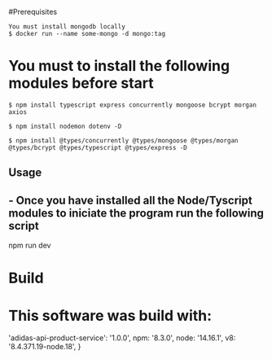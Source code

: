 #Prerequisites

```
You must install mongodb locally
$ docker run --name some-mongo -d mongo:tag

```


# You must to install the following modules before start

```
$ npm install typescript express concurrently mongoose bcrypt morgan axios

$ npm install nodemon dotenv -D

$ npm install @types/concurrently @types/mongoose @types/morgan @types/bcrypt @types/typescript @types/express -D
```

## Usage
## - Once you have installed all the Node/Tyscript modules to iniciate the program run the following script
npm run dev

# Build
# This software was build with: 

'adidas-api-product-service': '1.0.0',
  npm: '8.3.0',
  node: '14.16.1',
  v8: '8.4.371.19-node.18',
}
